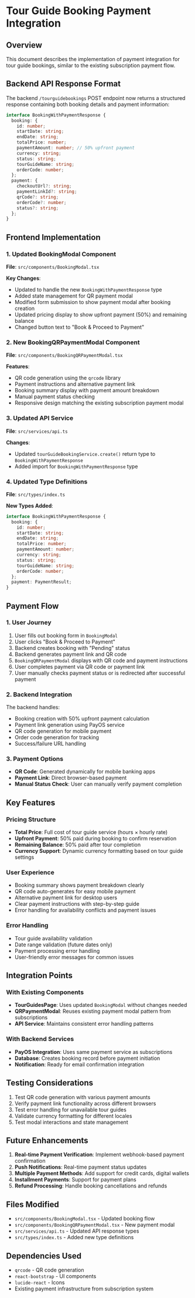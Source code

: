 # Tour Guide Booking Payment Integration

## Overview
This document describes the implementation of payment integration for tour guide bookings, similar to the existing subscription payment flow.

## Backend API Response Format
The backend `/tourguidebookings` POST endpoint now returns a structured response containing both booking details and payment information:

```typescript
interface BookingWithPaymentResponse {
  booking: {
    id: number;
    startDate: string;
    endDate: string;
    totalPrice: number;
    paymentAmount: number; // 50% upfront payment
    currency: string;
    status: string;
    tourGuideName: string;
    orderCode: number;
  };
  payment: {
    checkoutUrl?: string;
    paymentLinkId?: string;
    qrCode?: string;
    orderCode?: number;
    status?: string;
  };
}
```

## Frontend Implementation

### 1. Updated BookingModal Component
**File**: `src/components/BookingModal.tsx`

**Key Changes**:
- Updated to handle the new `BookingWithPaymentResponse` type
- Added state management for QR payment modal
- Modified form submission to show payment modal after booking creation
- Updated pricing display to show upfront payment (50%) and remaining balance
- Changed button text to "Book & Proceed to Payment"

### 2. New BookingQRPaymentModal Component  
**File**: `src/components/BookingQRPaymentModal.tsx`

**Features**:
- QR code generation using the `qrcode` library
- Payment instructions and alternative payment link
- Booking summary display with payment amount breakdown
- Manual payment status checking
- Responsive design matching the existing subscription payment modal

### 3. Updated API Service
**File**: `src/services/api.ts`

**Changes**:
- Updated `tourGuideBookingService.create()` return type to `BookingWithPaymentResponse`
- Added import for `BookingWithPaymentResponse` type

### 4. Updated Type Definitions
**File**: `src/types/index.ts`

**New Types Added**:
```typescript
interface BookingWithPaymentResponse {
  booking: {
    id: number;
    startDate: string;
    endDate: string;
    totalPrice: number;
    paymentAmount: number;
    currency: string;
    status: string;
    tourGuideName: string;
    orderCode: number;
  };
  payment: PaymentResult;
}
```

## Payment Flow

### 1. User Journey
1. User fills out booking form in `BookingModal`
2. User clicks "Book & Proceed to Payment"
3. Backend creates booking with "Pending" status
4. Backend generates payment link and QR code
5. `BookingQRPaymentModal` displays with QR code and payment instructions
6. User completes payment via QR code or payment link
7. User manually checks payment status or is redirected after successful payment

### 2. Backend Integration
The backend handles:
- Booking creation with 50% upfront payment calculation
- Payment link generation using PayOS service
- QR code generation for mobile payment
- Order code generation for tracking
- Success/failure URL handling

### 3. Payment Options
- **QR Code**: Generated dynamically for mobile banking apps
- **Payment Link**: Direct browser-based payment
- **Manual Status Check**: User can manually verify payment completion

## Key Features

### Pricing Structure
- **Total Price**: Full cost of tour guide service (hours × hourly rate)  
- **Upfront Payment**: 50% paid during booking to confirm reservation
- **Remaining Balance**: 50% paid after tour completion
- **Currency Support**: Dynamic currency formatting based on tour guide settings

### User Experience
- Booking summary shows payment breakdown clearly
- QR code auto-generates for easy mobile payment
- Alternative payment link for desktop users
- Clear payment instructions with step-by-step guide
- Error handling for availability conflicts and payment issues

### Error Handling
- Tour guide availability validation
- Date range validation (future dates only)
- Payment processing error handling
- User-friendly error messages for common issues

## Integration Points

### With Existing Components
- **TourGuidesPage**: Uses updated `BookingModal` without changes needed
- **QRPaymentModal**: Reuses existing payment modal pattern from subscriptions
- **API Service**: Maintains consistent error handling patterns

### With Backend Services
- **PayOS Integration**: Uses same payment service as subscriptions
- **Database**: Creates booking record before payment initiation
- **Notification**: Ready for email confirmation integration

## Testing Considerations
1. Test QR code generation with various payment amounts
2. Verify payment link functionality across different browsers
3. Test error handling for unavailable tour guides
4. Validate currency formatting for different locales
5. Test modal interactions and state management

## Future Enhancements
1. **Real-time Payment Verification**: Implement webhook-based payment confirmation
2. **Push Notifications**: Real-time payment status updates
3. **Multiple Payment Methods**: Add support for credit cards, digital wallets
4. **Installment Payments**: Support for payment plans
5. **Refund Processing**: Handle booking cancellations and refunds

## Files Modified
- `src/components/BookingModal.tsx` - Updated booking flow
- `src/components/BookingQRPaymentModal.tsx` - New payment modal  
- `src/services/api.ts` - Updated API response types
- `src/types/index.ts` - Added new type definitions

## Dependencies Used
- `qrcode` - QR code generation
- `react-bootstrap` - UI components
- `lucide-react` - Icons
- Existing payment infrastructure from subscription system